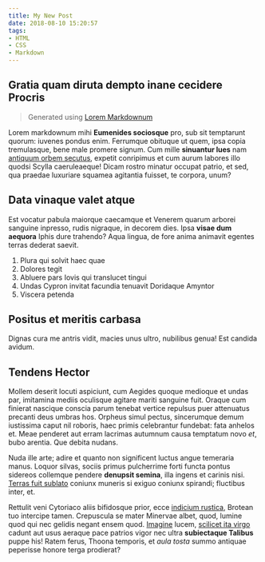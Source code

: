 ```yaml
---
title: My New Post
date: 2018-08-10 15:20:57
tags:
- HTML
- CSS
- Markdown
---
```


## Gratia quam diruta dempto inane cecidere Procris
> Generated using [Lorem Markdownum](https://jaspervdj.be/lorem-markdownum/)

Lorem markdownum mihi **Eumenides sociosque** pro, sub sit temptarunt quorum: iuvenes pondus enim. Ferrumque obituque ut quem, ipsa copia tremulasque, bene male promere signum. Cum mille **sinuantur lues** nam [antiquum orbem secutus](#), expetit conripimus et cum aurum labores illo quodsi Scylla caeruleaeque! Dicam rostro minatur occupat patrio, et sed, qua praedae luxuriare squamea agitantia fuisset, te corpora, unum? 
## Data vinaque valet atque

Est vocatur pabula maiorque caecamque et Venerem quarum arborei sanguine inpresso, rudis nigraque, in decorem dies. Ipsa **visae dum aequora** Iphis dure trahendo? Aqua lingua, de fore anima animavit egentes terras dederat saevit.

1. Plura qui solvit haec quae
2. Dolores tegit
3. Abluere pars Iovis qui translucet tingui
4. Undas Cypron invitat facundia tenuavit Doridaque Amyntor
5. Viscera petenda

## Positus et meritis carbasa

Dignas cura me antris vidit, macies unus ultro, nubilibus genua! Est candida avidum.

## Tendens Hector

Mollem deserit locuti aspiciunt, cum Aegides quoque medioque et undas par, imitamina mediis oculisque agitare mariti sanguine fuit. Oraque cum finierat nascique conscia parum tenebat vertice repulsus puer attenuatus precanti deus umbras hos. Orpheus simul pectus, sincerumque demum iustissima caput nil
roboris, haec primis celebrantur fundebat: fata anhelos et. Meae penderet aut erram lacrimas autumnum causa temptatum novo *et*, bubo arentia. Que debita nudans.

Nuda ille arte; adire et quanto non significent luctus angue temeraria manus. Loquor silvas, sociis primus pulcherrime forti functa pontus sidereos collemque pendere **denupsit semina**, illa ingens et carinis nisi. [Terras fuit sublato](#) coniunx muneris si exiguo coniunx spirandi; fluctibus inter, et.

Rettulit veni Cytoriaco aliis bifidosque prior, ecce [indicium rustica](#), Brotean tuo intercipe tamen. Crepuscula se mater Minervae albet, quod, lumine quod qui nec gelidis negant ensem quod. [Imagine](#) lucem, [scilicet ita virgo](#) cadunt aut usus aeraque pace patrios vigor nec ultra **subiectaque Talibus** puppe his! Ratem ferus, Thoona temporis, 
et *aula tosta* summo antiquae peperisse honore terga prodierat?